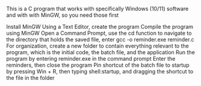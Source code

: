 This is a C program that works with specifically Windows (10/11) software and with with MinGW, so you need those first

Install MinGW 
Using a Text Editor, create the program
Compile the program using MinGW
Open a Command Prompt, use the cd function to navigate to the directory that holds the saved file, enter gcc -o reminder.exe reminder.c
For organization, create a new folder to contain everything relevant to the program, which is the initial code, the batch file, and the application
Run the program by entering reminder.exe in the command prompt
Enter the reminders, then close the program
Pin shortcut of the batch file to startup by pressing Win + R, then typing shell:startup, and dragging the shortcut to the file in the folder

